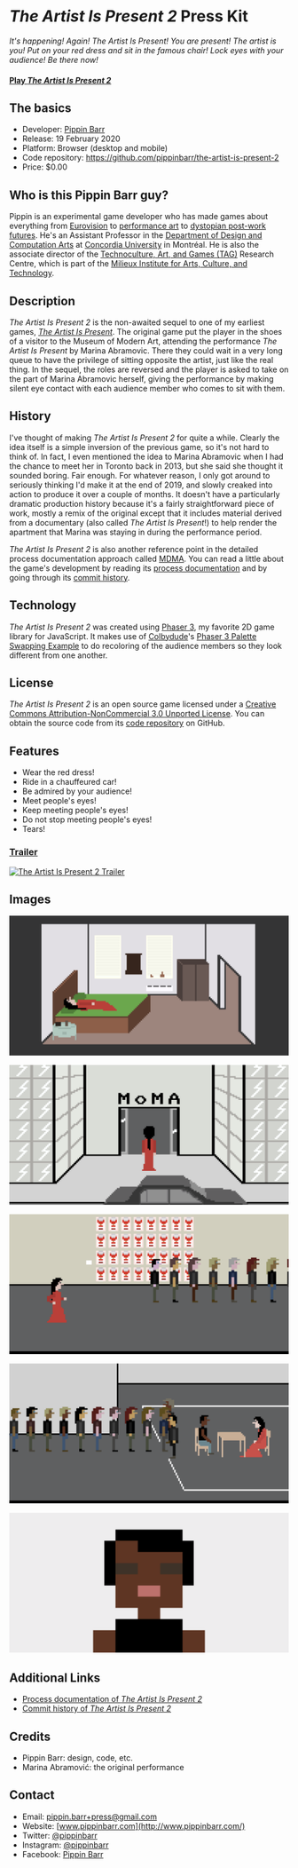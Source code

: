 # _The Artist Is Present 2_ Press Kit

_It's happening! Again! The Artist Is Present! You are present! The artist is you! Put on your red dress and sit in the famous chair! Lock eyes with your audience! Be there now!_

#### [Play _The Artist Is Present 2_](https://pippinbarr.github.io/the-artist-is-present-2/)

## The basics

* Developer: [Pippin Barr](http://www.pippinbarr.com/)
* Release: 19 February 2020
* Platform: Browser (desktop and mobile)
* Code repository: https://github.com/pippinbarr/the-artist-is-present-2
* Price: $0.00

## Who is this Pippin Barr guy?

Pippin is an experimental game developer who has made games about everything from [Eurovision](http://www.pippinbarr.com/2012/03/27/epic-sax-game/) to [performance art](http://www.pippinbarr.com/2011/09/14/the-artist-is-present/) to [dystopian post-work futures](http://www.pippinbarr.com/games/2017/07/03/it-is-as-if-you-were-doing-work.html). He's an Assistant Professor in the [Department of Design and Computation Arts](http://www.concordia.ca/finearts/design.html) at [Concordia University](http://www.concordia.ca/) in Montréal. He is also the associate director of the [Technoculture, Art, and Games (TAG)](http://tag.hexagram.ca/) Research Centre, which is part of the [Milieux Institute for Arts, Culture, and Technology](http://milieux.concordia.ca/).

## Description

_The Artist Is Present 2_ is the non-awaited sequel to one of my earliest games, [_The Artist Is Present_](http://www.pippinbarr.com/2011/09/14/the-artist-is-present/). The original game put the player in the shoes of a visitor to the Museum of Modern Art, attending the performance _The Artist Is Present_ by Marina Abramovic. There they could wait in a very long queue to have the privilege of sitting opposite the artist, just like the real thing. In the sequel, the roles are reversed and the player is asked to take on the part of Marina Abramovic herself, giving the performance by making silent eye contact with each audience member who comes to sit with them.

## History

I've thought of making _The Artist Is Present 2_ for quite a while. Clearly the idea itself is a simple inversion of the previous game, so it's not hard to think of. In fact, I even mentioned the idea to Marina Abramovic when I had the chance to meet her in Toronto back in 2013, but she said she thought it sounded boring. Fair enough. For whatever reason, I only got around to seriously thinking I'd make it at the end of 2019, and slowly creaked into action to produce it over a couple of months. It doesn't have a particularly dramatic production history because it's a fairly straightforward piece of work, mostly a remix of the original except that it includes material derived from a documentary (also called _The Artist Is Present_!) to help render the apartment that Marina was staying in during the performance period.

_The Artist Is Present 2_ is also another reference point in the detailed process documentation approach called [MDMA](http://www.gamesasresearch.com/mdma). You can read a little about the game's development by reading its [process documentation](https://github.com/pippinbarr/the-artist-is-present-2/blob/master/process/README.md) and by going through its [commit history](https://github.com/pippinbarr/the-artist-is-present-2/commits/master).

## Technology

_The Artist Is Present 2_ was created using [Phaser 3](https://phaser.io), my favorite 2D game library for JavaScript. It makes use of [Colbydude](https://github.com/Colbydude)'s [Phaser 3 Palette Swapping Example](https://github.com/Colbydude/phaser-3-palette-swapping-example) to do recoloring of the audience members so they look different from one another.

## License

_The Artist Is Present 2_ is an open source game licensed under a [Creative Commons Attribution-NonCommercial 3.0 Unported License](http://creativecommons.org/licenses/by-nc/3.0/). You can obtain the source code from its [code repository](https://github.com/pippinbarr/the-artist-is-present-2) on GitHub.

## Features

- Wear the red dress!
- Ride in a chauffeured car!
- Be admired by your audience!
- Meet people's eyes!
- Keep meeting people's eyes!
- Do not stop meeting people's eyes!
- Tears!

### [Trailer](https://www.youtube.com/watch?v=XG8POzg0Rfo)

[![The Artist Is Present 2 Trailer](https://img.youtube.com/vi/XG8POzg0Rfo/0.jpg)](https://www.youtube.com/watch?v=XG8POzg0Rfo)

## Images

![](images/bedroom.png)  

![](images/moma-entrance.png)  

![](images/soup-cans.png)  

![](images/sitting.png)  

![](images/face.png)  

## Additional Links

- [Process documentation of _The Artist Is Present 2_](https://github.com/pippinbarr/the-artist-is-present-2/blob/master/process/README.md)
- [Commit history of _The Artist Is Present 2_](https://github.com/pippinbarr/the-artist-is-present-2/commits/master)

## Credits

- Pippin Barr: design, code, etc.
- Marina Abramović: the original performance

## Contact

* Email: [pippin.barr+press@gmail.com](mailto:pippin.barr+press@gmail.com)
* Website: [www.pippinbarr.com](http://www.pippinbarr.com/)
* Twitter: [@pippinbarr](https://www.twitter.com/pippinbarr)
* Instagram: [@pippinbarr](https://www.instagram.com/pippinbarr)
* Facebook: [Pippin Barr](http://www.facebook.com/pippin.barr)
